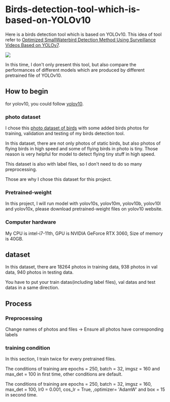 # Birds-detection-tool-which-is-based-on-YOLOv10
Here is a birds detection tool which is based on YOLOv10. This idea of tool refer to [Optimized SmallWaterbird Detection Method Using
Surveillance Videos Based on YOLOv7](https://www.mdpi.com/2076-2615/13/12/1929#:~:text=This%20study%20describes%20an%20improved,attention%20regions%20and%20monitor%20waterbirds.).

<img src="https://www.mdpi.com/animals/animals-13-01929/article_deploy/html/images/animals-13-01929-g002.png">

In this time, I don't only present this tool, but also compare the performances of different models which are produced by different pretrained file of YOLOv10.

## How to begin
for yolov10, you could follow [yolov10](https://github.com/THU-MIG/yolov10/tree/main). 

### photo dataset
I chose this [photo dataset of birds](https://universe.roboflow.com/yolo-9evjx/birds-wijmc/dataset/2/download) with some added birds photos for training, validation and testing of my birds detection tool.

In this dataset, there are not only photos of static birds, but also photos of flying birds in high speed and some of flying birds in photo is tiny. Those reason is very helpful for model to detect flying tiny stuff in high speed.

This dataset is also with label files, so I don't need to do so many preprocessing.  

Those are why I chose this dataset for this project.

### Pretrained-weight
In this project, I will run model with yolov10s, yolov10m, yolov10b, yolov10l and yolov10x, please download pretrained-weight files on yolov10 website.

### Computer hardware
My CPU is intel-i7-11th, GPU is NVIDIA GeForce RTX 3060, Size of memory is 40GB.

## dataset
In this dataset, there are 18264 photos in training data, 938 photos in val data, 940 photos in testing data.

You have to put your train datas(including label files), val datas and test datas in a same direction.

## Process
### Preprocessing
Change names of photos and files -> Ensure all photos have corresponding labels

### training condition
In this section, I train twice for every pretrained files.

The conditions of training are epochs = 250, batch = 32, imgsz = 160 and max_det = 100 in first time, other conditions are default.

The conditions of training are epochs = 250, batch = 32, imgsz = 160, max_det = 100, lr0 = 0.001, cos_lr = True, ,optimizer= 'AdamW' and box = 15 in second time.

